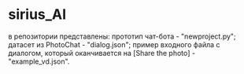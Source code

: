 # sirius_AI
в репозитории представлены:
прототип чат-бота - "newproject.py";
датасет из PhotoChat - "dialog.json";
пример входного файла с диалогом, который оканчивается на [Share the photo] - "example_vd.json". 
